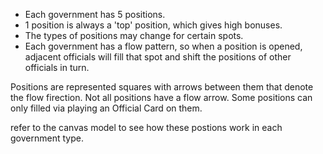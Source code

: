 
- Each government has 5 positions.
- 1 position is always a 'top' position, which gives high bonuses.
- The types of positions may change for certain spots.
- Each government has a flow pattern, so when a position is opened, adjacent officials will fill that spot and shift the positions of other officials in turn.
 
 Positions are represented squares with arrows between them that denote the flow firection.  Not all positions have a flow arrow.  Some positions can only filled via playing an Official Card on them.

refer to the canvas model to see how these postions work in each government type.


